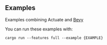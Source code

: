 ## Examples

Examples combining Actuate and [Bevy](https://github.com/bevyengine/bevy)

You can run these examples with:

```
cargo run --features full --example {EXAMPLE}
```
